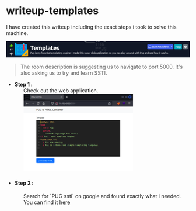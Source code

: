<h1>writeup-templates</h1>
<p>I have created this writeup including the exact steps i took to solve this machine.</p>
<img src="./img/logo.png" alt="logo">  
<blockquote>
    The room description is suggesting us to navigate to port 5000. It's also asking us to try and learn SSTI.
</blockquote>
<ul>
    <li>
        <strong>Step 1 :</strong>
        <ul>
            Check out the web application.<br>
            <img src="./img/WebApplication.png" alt="WebApplication" width="300">  
        </ul>
    </li>
    <li>
        <h4>Step 2 :</h4>
        <ul>
            Search for `PUG ssti` on google and found exactly what i needed.
            You can find it <a href="https://gist.github.com/Jasemalsadi/2862619f21453e0a6ba2462f9613b49f">here</a>
        </ul>
    </li>
</ul>